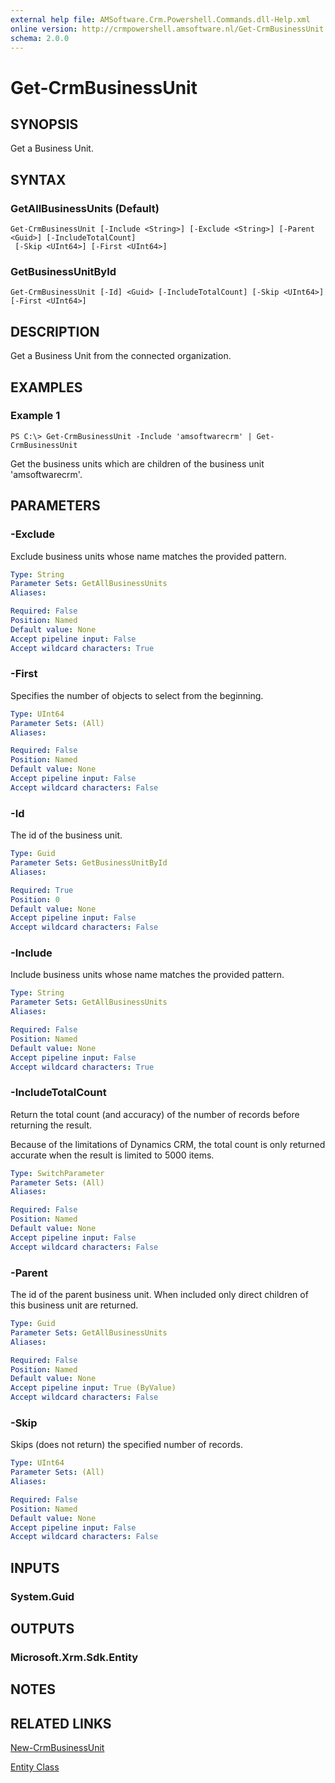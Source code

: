 ```yaml
---
external help file: AMSoftware.Crm.Powershell.Commands.dll-Help.xml
online version: http://crmpowershell.amsoftware.nl/Get-CrmBusinessUnit.html
schema: 2.0.0
---
```


# Get-CrmBusinessUnit

## SYNOPSIS
Get a Business Unit.

## SYNTAX

### GetAllBusinessUnits (Default)
```
Get-CrmBusinessUnit [-Include <String>] [-Exclude <String>] [-Parent <Guid>] [-IncludeTotalCount]
 [-Skip <UInt64>] [-First <UInt64>]
```

### GetBusinessUnitById
```
Get-CrmBusinessUnit [-Id] <Guid> [-IncludeTotalCount] [-Skip <UInt64>] [-First <UInt64>]
```

## DESCRIPTION
Get a Business Unit from the connected organization.

## EXAMPLES

### Example 1
```
PS C:\> Get-CrmBusinessUnit -Include 'amsoftwarecrm' | Get-CrmBusinessUnit
```

Get the business units which are children of the business unit 'amsoftwarecrm'.

## PARAMETERS

### -Exclude
Exclude business units whose name matches the provided pattern.

```yaml
Type: String
Parameter Sets: GetAllBusinessUnits
Aliases: 

Required: False
Position: Named
Default value: None
Accept pipeline input: False
Accept wildcard characters: True
```

### -First
Specifies the number of objects to select from the beginning.

```yaml
Type: UInt64
Parameter Sets: (All)
Aliases: 

Required: False
Position: Named
Default value: None
Accept pipeline input: False
Accept wildcard characters: False
```

### -Id
The id of the business unit.

```yaml
Type: Guid
Parameter Sets: GetBusinessUnitById
Aliases: 

Required: True
Position: 0
Default value: None
Accept pipeline input: False
Accept wildcard characters: False
```

### -Include
Include business units whose name matches the provided pattern.

```yaml
Type: String
Parameter Sets: GetAllBusinessUnits
Aliases: 

Required: False
Position: Named
Default value: None
Accept pipeline input: False
Accept wildcard characters: True
```

### -IncludeTotalCount
Return the total count (and accuracy) of the number of records before returning the result.

Because of the limitations of Dynamics CRM, the total count is only returned accurate when the result is limited to 5000 items.

```yaml
Type: SwitchParameter
Parameter Sets: (All)
Aliases: 

Required: False
Position: Named
Default value: None
Accept pipeline input: False
Accept wildcard characters: False
```

### -Parent
The id of the parent business unit. When included only direct children of this business unit are returned.

```yaml
Type: Guid
Parameter Sets: GetAllBusinessUnits
Aliases: 

Required: False
Position: Named
Default value: None
Accept pipeline input: True (ByValue)
Accept wildcard characters: False
```

### -Skip
Skips (does not return) the specified number of records.

```yaml
Type: UInt64
Parameter Sets: (All)
Aliases: 

Required: False
Position: Named
Default value: None
Accept pipeline input: False
Accept wildcard characters: False
```

## INPUTS

### System.Guid


## OUTPUTS

### Microsoft.Xrm.Sdk.Entity


## NOTES

## RELATED LINKS

[New-CrmBusinessUnit](New-CrmBusinessUnit.md)

[Entity Class](https://msdn.microsoft.com/library/microsoft.xrm.sdk.entity.aspx)
